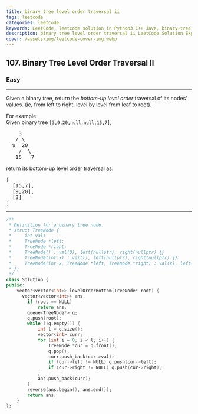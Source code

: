 ```yaml
---
title: binary tree level order traversal ii
tags: leetcode
categories: leetcode
keywords: LeetCode, leetcode solution in Python3 C++ Java, binary-tree-level-order-traversal-ii solution
description: binary tree level order traversal ii LeetCode Solution Explained
cover: /assets/img/leetcode-cover-img.webp
---
```





<h2>107. Binary Tree Level Order Traversal II</h2><h3>Easy</h3><hr><div><p>Given a binary tree, return the <i>bottom-up level order</i> traversal of its nodes' values. (ie, from left to right, level by level from leaf to root).</p>

<p>
For example:<br>
Given binary tree <code>[3,9,20,null,null,15,7]</code>,<br>
</p><pre>    3
   / \
  9  20
    /  \
   15   7
</pre>
<p></p>
<p>
return its bottom-up level order traversal as:<br>
</p><pre>[
  [15,7],
  [9,20],
  [3]
]
</pre>
<p></p></div>

---




```cpp
/**
 * Definition for a binary tree node.
 * struct TreeNode {
 *     int val;
 *     TreeNode *left;
 *     TreeNode *right;
 *     TreeNode() : val(0), left(nullptr), right(nullptr) {}
 *     TreeNode(int x) : val(x), left(nullptr), right(nullptr) {}
 *     TreeNode(int x, TreeNode *left, TreeNode *right) : val(x), left(left), right(right) {}
 * };
 */
class Solution {
public:
    vector<vector<int>> levelOrderBottom(TreeNode* root) {
      vector<vector<int>> ans;
        if (root == NULL)
            return ans;
        queue<TreeNode*> q;
        q.push(root);
        while (!q.empty()) {
            int l = q.size();
            vector<int> curr;
            for (int i = 0; i < l; i++) {
                TreeNode *cur = q.front();
                q.pop();
                curr.push_back(cur->val);
                if (cur->left != NULL) q.push(cur->left);
                if (cur->right != NULL) q.push(cur->right);
            }
            ans.push_back(curr);
        }
        reverse(ans.begin(), ans.end());
        return ans;  
    }
};
```
